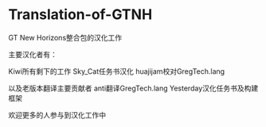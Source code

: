 # Translation-of-GTNH

GT New Horizons整合包的汉化工作

主要汉化者有：

Kiwi所有剩下的工作
Sky_Cat任务书汉化
huajijam校对GregTech.lang

以及老版本翻译主要贡献者
anti翻译GregTech.lang
Yesterday汉化任务书及构建框架


欢迎更多的人参与到汉化工作中
